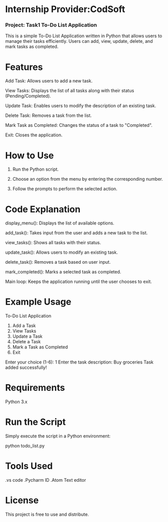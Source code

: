 # Internship Provider:CodSoft 
### Project: Task1 To-Do List Application

This is a simple To-Do List Application written in Python that allows users to manage their tasks efficiently. Users can add, view, update, delete, and mark tasks as completed.

# Features

Add Task: Allows users to add a new task.

View Tasks: Displays the list of all tasks along with their status (Pending/Completed).

Update Task: Enables users to modify the description of an existing task.

Delete Task: Removes a task from the list.

Mark Task as Completed: Changes the status of a task to "Completed".

Exit: Closes the application.


# How to Use

1. Run the Python script.


2. Choose an option from the menu by entering the corresponding number.


3. Follow the prompts to perform the selected action.



# Code Explanation

display_menu(): Displays the list of available options.

add_task(): Takes input from the user and adds a new task to the list.

view_tasks(): Shows all tasks with their status.

update_task(): Allows users to modify an existing task.

delete_task(): Removes a task based on user input.

mark_completed(): Marks a selected task as completed.

Main loop: Keeps the application running until the user chooses to exit.


# Example Usage

To-Do List Application
1. Add a Task
2. View Tasks
3. Update a Task
4. Delete a Task
5. Mark a Task as Completed
6. Exit

Enter your choice (1-6): 1
Enter the task description: Buy groceries
Task added successfully!

# Requirements

Python 3.x


# Run the Script

Simply execute the script in a Python environment:

python todo_list.py

# Tools Used
 .vs code
 .Pycharm ID
 .Atom Text editor

# License

This project is free to use and distribute.




